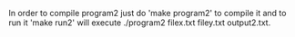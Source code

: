 In order to compile program2 just do 'make program2' to compile it and to run it 'make run2' will execute ./program2 filex.txt filey.txt output2.txt.
